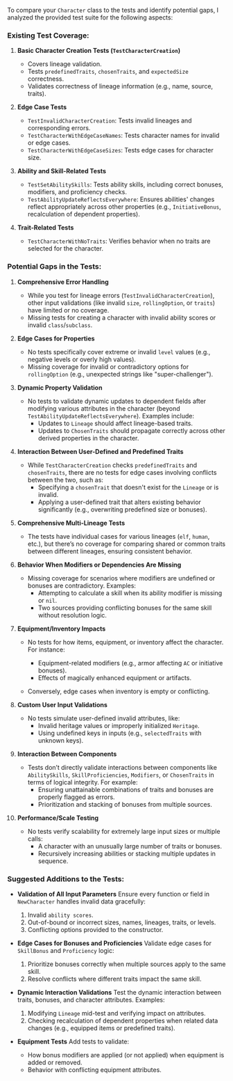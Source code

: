 To compare your `Character` class to the tests and identify potential gaps, I analyzed the provided test suite for the following aspects:
### Existing Test Coverage:
1. **Basic Character Creation Tests (`TestCharacterCreation`)**
    - Covers lineage validation.
    - Tests `predefinedTraits`, `chosenTraits`, and `expectedSize` correctness.
    - Validates correctness of lineage information (e.g., name, source, traits).

2. **Edge Case Tests**
    - `TestInvalidCharacterCreation`: Tests invalid lineages and corresponding errors.
    - `TestCharacterWithEdgeCaseNames`: Tests character names for invalid or edge cases.
    - `TestCharacterWithEdgeCaseSizes`: Tests edge cases for character size.

3. **Ability and Skill-Related Tests**
    - `TestSetAbilitySkills`: Tests ability skills, including correct bonuses, modifiers, and proficiency checks.
    - `TestAbilityUpdateReflectsEverywhere`: Ensures abilities' changes reflect appropriately across other properties (e.g., `InitiativeBonus`, recalculation of dependent properties).

4. **Trait-Related Tests**
    - `TestCharacterWithNoTraits`: Verifies behavior when no traits are selected for the character.

### Potential Gaps in the Tests:
1. **Comprehensive Error Handling**
    - While you test for lineage errors (`TestInvalidCharacterCreation`), other input validations (like invalid `size`, `rollingOption`, or `traits`) have limited or no coverage.
    - Missing tests for creating a character with invalid ability scores or invalid `class`/`subclass`.

2. **Edge Cases for Properties**
    - No tests specifically cover extreme or invalid `level` values (e.g., negative levels or overly high values).
    - Missing coverage for invalid or contradictory options for `rollingOption` (e.g., unexpected strings like "super-challenger").

3. **Dynamic Property Validation**
    - No tests to validate dynamic updates to dependent fields after modifying various attributes in the character (beyond `TestAbilityUpdateReflectsEverywhere`). Examples include:
        - Updates to `Lineage` should affect lineage-based traits.
        - Updates to `ChosenTraits` should propagate correctly across other derived properties in the character.

4. **Interaction Between User-Defined and Predefined Traits**
    - While `TestCharacterCreation` checks `predefinedTraits` and `chosenTraits`, there are no tests for edge cases involving conflicts between the two, such as:
        - Specifying a `chosenTrait` that doesn't exist for the `Lineage` or is invalid.
        - Applying a user-defined trait that alters existing behavior significantly (e.g., overwriting predefined size or bonuses).

5. **Comprehensive Multi-Lineage Tests**
    - The tests have individual cases for various lineages (`elf`, `human`, etc.), but there’s no coverage for comparing shared or common traits between different lineages, ensuring consistent behavior.

6. **Behavior When Modifiers or Dependencies Are Missing**
    - Missing coverage for scenarios where modifiers are undefined or bonuses are contradictory. Examples:
        - Attempting to calculate a skill when its ability modifier is missing or `nil`.
        - Two sources providing conflicting bonuses for the same skill without resolution logic.

7. **Equipment/Inventory Impacts**
    - No tests for how items, equipment, or inventory affect the character. For instance:
        - Equipment-related modifiers (e.g., armor affecting `AC` or initiative bonuses).
        - Effects of magically enhanced equipment or artifacts.

    - Conversely, edge cases when inventory is empty or conflicting.

8. **Custom User Input Validations**
    - No tests simulate user-defined invalid attributes, like:
        - Invalid heritage values or improperly initialized `Heritage`.
        - Using undefined keys in inputs (e.g., `selectedTraits` with unknown keys).

9. **Interaction Between Components**
    - Tests don’t directly validate interactions between components like `AbilitySkills`, `SkillProficiencies`, `Modifiers`, or `ChosenTraits` in terms of logical integrity. For example:
        - Ensuring unattainable combinations of traits and bonuses are properly flagged as errors.
        - Prioritization and stacking of bonuses from multiple sources.

10. **Performance/Scale Testing**
    - No tests verify scalability for extremely large input sizes or multiple calls:
        - A character with an unusually large number of traits or bonuses.
        - Recursively increasing abilities or stacking multiple updates in sequence.

### Suggested Additions to the Tests:
- **Validation of All Input Parameters** Ensure every function or field in `NewCharacter` handles invalid data gracefully:
    1. Invalid `ability scores`.
    2. Out-of-bound or incorrect sizes, names, lineages, traits, or levels.
    3. Conflicting options provided to the constructor.

- **Edge Cases for Bonuses and Proficiencies** Validate edge cases for `SkillBonus` and `Proficiency` logic:
    1. Prioritize bonuses correctly when multiple sources apply to the same skill.
    2. Resolve conflicts where different traits impact the same skill.

- **Dynamic Interaction Validations** Test the dynamic interaction between traits, bonuses, and character attributes. Examples:
    1. Modifying `Lineage` mid-test and verifying impact on attributes.
    2. Checking recalculation of dependent properties when related data changes (e.g., equipped items or predefined traits).

- **Equipment Tests** Add tests to validate:
    - How bonus modifiers are applied (or not applied) when equipment is added or removed.
    - Behavior with conflicting equipment attributes.